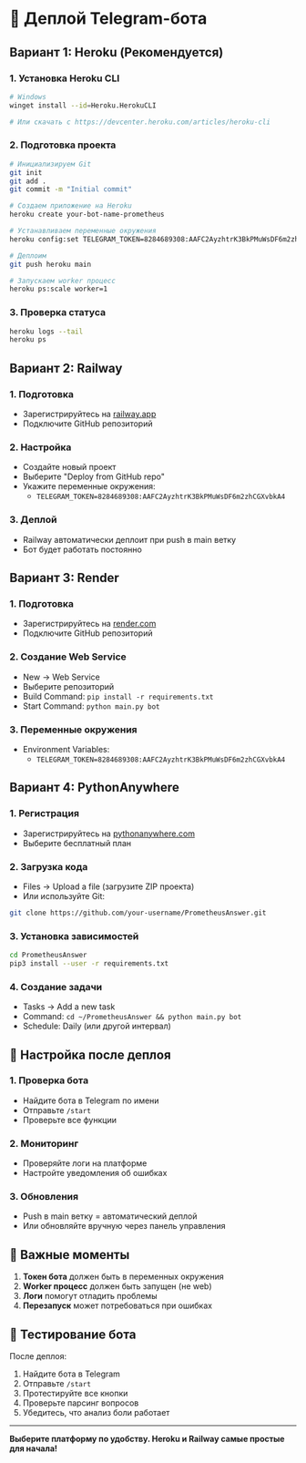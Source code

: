 # 🚀 Деплой Telegram-бота

## Вариант 1: Heroku (Рекомендуется)

### 1. Установка Heroku CLI
```bash
# Windows
winget install --id=Heroku.HerokuCLI

# Или скачать с https://devcenter.heroku.com/articles/heroku-cli
```

### 2. Подготовка проекта
```bash
# Инициализируем Git
git init
git add .
git commit -m "Initial commit"

# Создаем приложение на Heroku
heroku create your-bot-name-prometheus

# Устанавливаем переменные окружения
heroku config:set TELEGRAM_TOKEN=8284689308:AAFC2AyzhtrK3BkPMuWsDF6m2zhCGXvbkA4

# Деплоим
git push heroku main

# Запускаем worker процесс
heroku ps:scale worker=1
```

### 3. Проверка статуса
```bash
heroku logs --tail
heroku ps
```

## Вариант 2: Railway

### 1. Подготовка
- Зарегистрируйтесь на [railway.app](https://railway.app)
- Подключите GitHub репозиторий

### 2. Настройка
- Создайте новый проект
- Выберите "Deploy from GitHub repo"
- Укажите переменные окружения:
  - `TELEGRAM_TOKEN=8284689308:AAFC2AyzhtrK3BkPMuWsDF6m2zhCGXvbkA4`

### 3. Деплой
- Railway автоматически деплоит при push в main ветку
- Бот будет работать постоянно

## Вариант 3: Render

### 1. Подготовка
- Зарегистрируйтесь на [render.com](https://render.com)
- Подключите GitHub репозиторий

### 2. Создание Web Service
- New → Web Service
- Выберите репозиторий
- Build Command: `pip install -r requirements.txt`
- Start Command: `python main.py bot`

### 3. Переменные окружения
- Environment Variables:
  - `TELEGRAM_TOKEN=8284689308:AAFC2AyzhtrK3BkPMuWsDF6m2zhCGXvbkA4`

## Вариант 4: PythonAnywhere

### 1. Регистрация
- Зарегистрируйтесь на [pythonanywhere.com](https://pythonanywhere.com)
- Выберите бесплатный план

### 2. Загрузка кода
- Files → Upload a file (загрузите ZIP проекта)
- Или используйте Git:
```bash
git clone https://github.com/your-username/PrometheusAnswer.git
```

### 3. Установка зависимостей
```bash
cd PrometheusAnswer
pip3 install --user -r requirements.txt
```

### 4. Создание задачи
- Tasks → Add a new task
- Command: `cd ~/PrometheusAnswer && python main.py bot`
- Schedule: Daily (или другой интервал)

## 🔧 Настройка после деплоя

### 1. Проверка бота
- Найдите бота в Telegram по имени
- Отправьте `/start`
- Проверьте все функции

### 2. Мониторинг
- Проверяйте логи на платформе
- Настройте уведомления об ошибках

### 3. Обновления
- Push в main ветку = автоматический деплой
- Или обновляйте вручную через панель управления

## 🚨 Важные моменты

1. **Токен бота** должен быть в переменных окружения
2. **Worker процесс** должен быть запущен (не web)
3. **Логи** помогут отладить проблемы
4. **Перезапуск** может потребоваться при ошибках

## 📱 Тестирование бота

После деплоя:
1. Найдите бота в Telegram
2. Отправьте `/start`
3. Протестируйте все кнопки
4. Проверьте парсинг вопросов
5. Убедитесь, что анализ боли работает

---

**Выберите платформу по удобству. Heroku и Railway самые простые для начала!**
